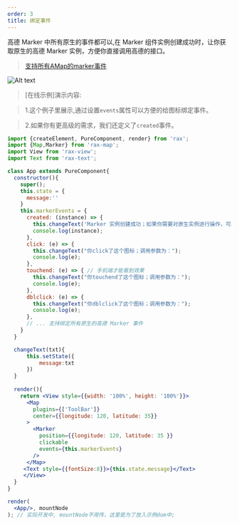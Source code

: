```yaml
---
order: 3
title: 绑定事件
---
```


高德 Marker 中所有原生的事件都可以,在 Marker 组件实例创建成功时，让你获取原生的高德 Marker 实例，方便你直接调用高德的接口。

> [支持所有AMap的marker事件](https://lbs.amap.com/api/javascript-api/reference/overlay#marker)

![Alt text](https://img.alicdn.com/tfs/TB1FikGaMHqK1RjSZFkXXX.WFXa-800-595.png)


> [在线示例]演示内容:

> 1.这个例子里展示,通过设置`events`属性可以方便的给图标绑定事件。

> 2.如果你有更高级的需求，我们还定义了`created`事件。

```jsx
import {createElement, PureComponent, render} from 'rax';
import {Map,Marker} from 'rax-map';
import View from 'rax-view';
import Text from 'rax-text';

class App extends PureComponent{
  constructor(){
    super();
    this.state = {
      message:''
    }
    this.markerEvents = {
      created: (instance) => {
        this.changeText('Marker 实例创建成功；如果你需要对原生实例进行操作，可以从这里开始；');
        console.log(instance);
      },
      click: (e) => {
        this.changeText("你click了这个图标；调用参数为：");
        console.log(e);
      },
      touchend: (e) => { // 手机端才能看到效果
        this.changeText("你touchend了这个图标；调用参数为：");
        console.log(e);
      },
      dblclick: (e) => {
        this.changeText("你dblclick了这个图标；调用参数为：");
        console.log(e);
      },
      // ... 支持绑定所有原生的高德 Marker 事件
    }
  }

  changeText(txt){
      this.setState({
          message:txt
      })
  }
  
  render(){
    return <View style={{width: '100%', height: '100%'}}>
      <Map 
        plugins={['ToolBar']} 
        center={{longitude: 120, latitude: 35}} 
      >
        <Marker
          position={{longitude: 120, latitude: 35 }} 
          clickable
          events={this.markerEvents}
        />
      </Map>
     <Text style={{fontSize:8}}>{this.state.message}</Text>
     </View>
  }
}

render(
  <App/>, mountNode
); // 实际开发中, mountNode不用传，这里是为了放入示例dom中;
```
